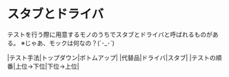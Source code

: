 # スタブとドライバ

テストを行う際に用意するモノのうちでスタブとドライバと呼ばれるものがある。
※じゃあ、モックは何なの？(´･_･`)  

|テスト手法|トップダウン|ボトムアップ|
|代替品|ドライバ|スタブ|
|テストの順番|上位→下位|下位→上位|

